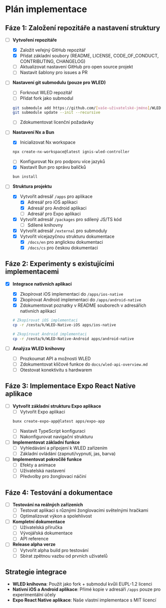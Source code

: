 # Plán implementace

## Fáze 1: Založení repozitáře a nastavení struktury

- [ ] **Vytvoření repozitáře**
  - [x] Založit veřejný GitHub repozitář
  - [x] Přidat základní soubory (README, LICENSE, CODE_OF_CONDUCT, CONTRIBUTING, CHANGELOG)
  - [ ] Aktualizovat nastavení GitHub pro open source projekt
  - [ ] Nastavit šablony pro issues a PR

- [ ] **Nastavení git submodulu (pouze pro WLED)**
  - [ ] Forknout WLED repozitář
  - [ ] Přidat fork jako submodul
  ```bash
  git submodule add https://github.com/[vaše-uživatelské-jméno]/WLED external/wled
  git submodule update --init --recursive
  ```
  - [ ] Zdokumentovat licenční požadavky

- [ ] **Nastavení Nx a Bun**
  - [x] Inicializovat Nx workspace
  ```bash
  npx create-nx-workspace@latest ignis-wled-controller
  ```
  - [ ] Konfigurovat Nx pro podporu více jazyků
  - [x] Nastavit Bun pro správu balíčků
  ```bash
  bun install
  ```

- [ ] **Struktura projektu**
  - [x] Vytvořit adresář `/apps` pro aplikace
    - [x] Adresář pro iOS aplikaci
    - [x] Adresář pro Android aplikaci
    - [ ] Adresář pro Expo aplikaci
  - [x] Vytvořit adresář `/packages` pro sdílený JS/TS kód
    - [ ] Sdílené knihovny
  - [x] Vytvořit adresář `/external` pro submoduly
  - [x] Vytvořit vícejazyčnou strukturu dokumentace
    - [x] `/docs/en` pro anglickou dokumentaci
    - [x] `/docs/cs` pro českou dokumentaci

## Fáze 2: Experimenty s existujícími implementacemi

- [x] **Integrace nativních aplikací**
  - [x] Zkopírovat iOS implementaci do `/apps/ios-native`
  - [x] Zkopírovat Android implementaci do `/apps/android-native`
  - [x] Zdokumentovat poznatky v README souborech v adresářích nativních aplikací
  ```bash
  # Zkopírovat iOS implementaci
  cp -r /cesta/k/WLED-Native-iOS apps/ios-native
  
  # Zkopírovat Android implementaci
  cp -r /cesta/k/WLED-Native-Android apps/android-native
  ```

- [ ] **Analýza WLED knihovny**
  - [ ] Prozkoumat API a možnosti WLED
  - [ ] Zdokumentovat klíčové funkce do `docs/wled-api-overview.md`
  - [ ] Otestovat konektivitu s hardwarem

## Fáze 3: Implementace Expo React Native aplikace

- [ ] **Vytvořit základní strukturu Expo aplikace**
  - [ ] Vytvořit Expo aplikaci
  ```bash
  bunx create-expo-app@latest apps/expo-app
  ```
  - [ ] Nastavit TypeScript konfiguraci
  - [ ] Nakonfigurovat navigační strukturu

- [ ] **Implementovat základní funkce**
  - [ ] Vyhledávání a připojení k WLED zařízením
  - [ ] Základní ovládání (zapnutí/vypnutí, jas, barva)

- [ ] **Implementovat pokročilé funkce**
  - [ ] Efekty a animace
  - [ ] Uživatelská nastavení
  - [ ] Předvolby pro žonglovací náčiní

## Fáze 4: Testování a dokumentace

- [ ] **Testování na reálných zařízeních**
  - [ ] Testovat aplikaci s různými žonglovacími světelnými hračkami
  - [ ] Optimalizovat výkon a spolehlivost

- [ ] **Kompletní dokumentace**
  - [ ] Uživatelská příručka
  - [ ] Vývojářská dokumentace
  - [ ] API reference

- [ ] **Release alpha verze**
  - [ ] Vytvořit alpha build pro testování
  - [ ] Sbírat zpětnou vazbu od prvních uživatelů

## Strategie integrace

- **WLED knihovna**: Použít jako fork + submodul kvůli EUPL-1.2 licenci
- **Nativní iOS a Android aplikace**: Přímé kopie v adresáři `/apps` pouze pro experimentální účely
- **Expo React Native aplikace**: Naše vlastní implementace s MIT licencí
